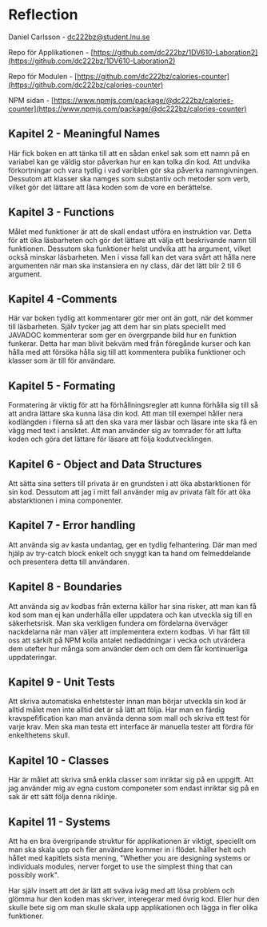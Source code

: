 # Reflection
Daniel Carlsson - <dc222bz@student.lnu.se>

Repo för Applikationen - [https://github.com/dc222bz/1DV610-Laboration2](https://github.com/dc222bz/1DV610-Laboration2)

Repo för Modulen - [https://github.com/dc222bz/calories-counter](https://github.com/dc222bz/calories-counter)

NPM sidan - [https://www.npmjs.com/package/@dc222bz/calories-counter](https://www.npmjs.com/package/@dc222bz/calories-counter)

## Kapitel 2 - Meaningful Names

Här fick boken en att tänka till att en sådan enkel sak som ett namn på en variabel kan ge väldig stor påverkan hur en kan tolka din kod. Att undvika förkortningar och vara tydlig i vad variblen gör ska påverka namngivningen. Dessutom att klasser ska namges som substantiv och metoder som verb, vilket gör det lättare att läsa koden som de vore en berättelse.

## Kapitel 3 - Functions

Målet med funktioner är att de skall endast utföra en instruktion var. Detta för att öka läsbarheten och gör det lättare att välja ett beskrivande namn till funktionen. Dessutom ska funktioner helst undvika att ha argument, vilket också minskar läsbarheten. Men i vissa fall kan det vara svårt att hålla nere argumenten när man ska instansiera en ny class, där det lätt blir 2 till 6 argument. 

## Kapitel 4 -Comments

Här var boken tydlig att kommentarer gör mer ont än gott, när det kommer till läsbarheten. Själv tycker jag att dem har sin plats speciellt med JAVADOC kommenterar som ger en övergrpande bild hur en funktion funkerar. Detta har man blivit bekväm med från föregånde kurser och kan hålla med att försöka hålla sig till att kommentera publika funktioner och klasser som är till för användare. 

## Kapitel 5 - Formating

Formatering är viktig för att ha förhållningsregler att kunna förhålla sig till så att andra lättare ska kunna läsa din kod. Att man till exempel håller nera kodlängden i filerna så att den ska vara mer läsbar och läsare inte ska få en vägg med text i ansiktet. Att man använder sig av tomrader för att lufta koden och göra det lättare för läsare att följa kodutvecklingen.

## Kapitel 6 - Object and Data Structures

Att sätta sina setters till privata är en grundsten i att öka abstarktionen för sin kod. Dessutom att jag i mitt fall använder mig av privata fält för att öka abstarktionen i mina componenter. 

## Kapitel 7 - Error handling

Att använda sig av kasta undantag, ger en tydlig felhantering. Där man med hjälp av try-catch block enkelt och snyggt kan ta hand om felmeddelande och presentera detta till användaren.  

## Kapitel 8 - Boundaries

Att använda sig av kodbas från externa källor har sina risker, att man kan få kod som man ej kan underhålla eller uppdatera och kan utveckla sig till en säkerhetsrisk. Man ska verkligen fundera om fördelarna överväger nackdelarna när man väljer att implementera extern kodbas. Vi har fått till oss att särkilt på NPM kolla antalet nedladdningar i vecka och utvärdera dem utefter hur många som använder dem och om dem får kontinuerliga uppdateringar.

## Kapitel 9 - Unit Tests

Att skriva automatiska enhetstester innan man börjar utveckla sin kod är alltid målet men inte alltid det är så lätt att följa. Har man en färdig kravspefification kan man använda denna som mall och skriva ett test för varje krav. Men ska man testa ett interface är manuella tester att fördra för enkelthetens skull.


## Kapitel 10 - Classes

Här är målet att skriva små enkla classer som inriktar sig på en uppgift. Att jag använder mig av egna custom componeter som endast inriktar sig på en sak är ett sätt följa denna riklinje. 


## Kapitel 11 - Systems

Att ha en bra övergripande struktur för applikationen är viktigt, speciellt om man ska skala upp och fler användare kommer in i flödet. håller helt och hållet med kapitlets sista mening, "Whether you are designing systems or individuals modules, nerver forget to use the simplest thing that can possibly work". 

Har själv insett att det är lätt att sväva iväg med att lösa problem och glömma hur den koden mas skriver, interegerar med övrig kod. Eller hur den skulle bete sig om man skulle skala upp applikationen och lägga in fler olika funktioner.

